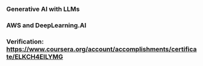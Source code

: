 ### Generative AI with LLMs
### AWS and DeepLearning.AI
### Verification: https://www.coursera.org/account/accomplishments/certificate/ELKCH4EILYMG
